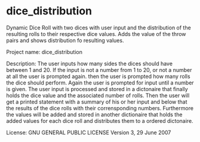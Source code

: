 # dice_distribution
Dynamic Dice Roll with two dices with user input and the distribution of the resulting rolls to their respective dice values. Adds the value of the throw pairs and shows distribution fo resulting values.

Project name: dice_distribution

Description: The user inputs how many sides the dices should have between 1 and 20. If the input is not a number from 1 to 20, or not a number at all the user is prompted again. then the user is prompted how many rolls the dice should perform. Again the user is prompted for input until a number is given. The user input is processed and stored in a dictonaire that finally holds the dice value and the associated number of rolls. Then the user will get a printed statement with a summary of his or her input and below that the results of the dice rolls with their corrensponding numbers. Furthermore the values will be added and stored in another dictionaire that holds the added values for each dice roll and distributes them to a ordered dictonaire. 

License: GNU GENERAL PUBLIC LICENSE Version 3, 29 June 2007
